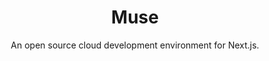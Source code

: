 <h1 align="center">Muse</h1>

<p align="center">An open source cloud development environment for Next.js.</p>
